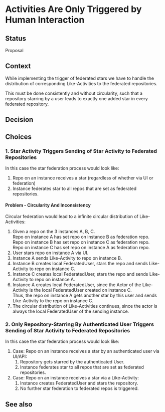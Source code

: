 # Activities Are Only Triggered by Human Interaction

## Status

Proposal

## Context

While implementing the trigger of federated stars we have to handle the distribution of corresponding Like-Activities to the federated repositories.

This must be done consistently and without circularity, such that a repository starring by a user leads to exactly one added star in every federated repository.

## Decision


## Choices

### 1. Star Activity Triggers Sending of Star Activity to Federated Repositories

In this case the star federation process would look like:

1. Repo on an instance receives a star (regardless of whether via UI or federation)
2. Instance federates star to all repos that are set as federated repositories.

#### Problem - Circularity And Inconsistency

Circular federation would lead to a infinite circular distribution of Like-Activities:

1. Given a repo on the 3 instances A, B, C.   
   Repo on instance A has set repo on instance B as federation repo.   
   Repo on instance B has set repo on instance C as federation repo.   
   Repo on instance C has set repo on instance A as federation repo.   
2. User stars repo on instance A via UI.
3. Instance A sends Like-Activity to repo on instance B.
4. Instance B creates local FederatedUser, stars the repo and sends Like-Activity to repo on instance C.
5. Instance C creates local FederatedUser, stars the repo and sends Like-Activity to repo on instance A.
6. Instance A creates local FederatedUser, since the Actor of the Like-Activity is the local FederatedUser created on instance C.   
   Thus, the repo on instance A gets another star by this user and sends Like-Activity to the repo on instance C.
7. The circular distribution of Like-Activities continues, since the actor is always the local FederatedUser of the sending instance.

### 2. Only Repository-Starring By Authenticated User Triggers Sending of Star Activity to Federated Repositories

In this case the star federation process would look like:

1. Case: Repo on an instance receives a star by an authenticated user via UI/API:
    1. Repository gets starred by the authenticated User.
    2. Instance federates star to all repos that are set as federated repositories.
2. Case: Repo on an instance receives a star via a Like-Activity:
    1. Instance creates FederatedUser and stars the repository.
    2. No further star federation to federated repos is triggered.

## See also

